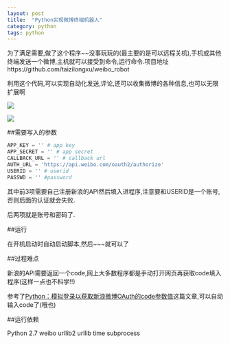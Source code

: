 ```yaml
---
layout: post
title:  "Python实现微博终端机器人"
category: python
tags: python
---
```


为了满足需要,做了这个程序~~没事玩玩的(最主要的是可以远程关机),手机或其他终端发送一个微博,主机就可以接受到命令,运行命令.项目地址https://github.com/taizilongxu/weibo_robot

利用这个代码,可以实现自动化发送,评论,还可以收集微博的各种信息,也可以无限扩展啊

![](https://github.com/taizilongxu/weibo_robot/raw/master/pic/1.png)

![](https://github.com/taizilongxu/weibo_robot/raw/master/pic/2.png)

##需要写入的参数

```python
APP_KEY = '' # app key
APP_SECRET = '' # app secret
CALLBACK_URL = '' # callback url
AUTH_URL = 'https://api.weibo.com/oauth2/authorize'
USERID = '' # userid
PASSWD = '' #password
```

其中前3项需要自己注册新浪的API然后填入进程序,注意要和USERID是一个账号,否则后面的认证就会失败.

后两项就是账号和密码了.

##运行

在开机启动时自动启动脚本,然后~~~就可以了

##过程难点

新浪的API需要返回一个code,网上大多数程序都是手动打开网页再获取code填入程序(这样一点也不科学!!)

参考了[Python：模拟登录以获取新浪微博OAuth的code参数值](http://blog.segmentfault.com/hongfei/1190000000343851)这篇文章,可以自动输入code了(哦也)

##运行依赖

Python 2.7
weibo
urllib2
urllib
time
subprocess
